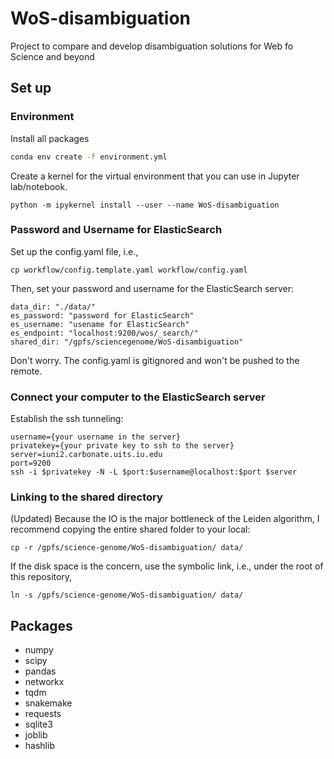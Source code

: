 # WoS-disambiguation
Project to compare and develop disambiguation solutions for Web fo Science and beyond

## Set up

### Environment

Install all packages

```bash
conda env create -f environment.yml
```

Create a kernel for the virtual environment that you can use in Jupyter lab/notebook.

    python -m ipykernel install --user --name WoS-disambiguation

### Password and Username for ElasticSearch
Set up the config.yaml file, i.e., 
 
    cp workflow/config.template.yaml workflow/config.yaml

Then, set your password and username for the ElasticSearch server:

```
data_dir: "./data/"
es_password: "password for ElasticSearch"
es_username: "usename for ElasticSearch"
es_endpoint: "localhost:9200/wos/_search/"
shared_dir: "/gpfs/sciencegenome/WoS-disambiguation"
```

Don't worry. The config.yaml is gitignored and won't be pushed to the remote. 

### Connect your computer to the ElasticSearch server

Establish the ssh tunneling:

```
username={your username in the server}
privatekey={your private key to ssh to the server}
server=iuni2.carbonate.uits.iu.edu
port=9200
ssh -i $privatekey -N -L $port:$username@localhost:$port $server
```

### Linking to the shared directory

(Updated) Because the IO is the major bottleneck of the Leiden algorithm, I recommend copying the entire shared folder to your local:

```
cp -r /gpfs/science-genome/WoS-disambiguation/ data/
```

If the disk space is the concern, use the symbolic link, i.e., under the root of this repository,

```
ln -s /gpfs/science-genome/WoS-disambiguation/ data/
```



## Packages
- numpy
- scipy
- pandas
- networkx
- tqdm
- snakemake
- requests
- sqlite3
- joblib
- hashlib
